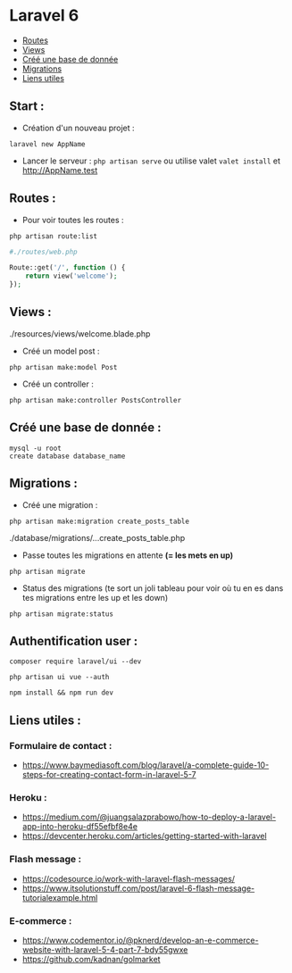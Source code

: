 # Laravel 6
- [Routes](#routes-)
- [Views](#views-)
- [Créé une base de donnée](#créé-une-base-de-donnée-)
- [Migrations](#migrations-)
- [Liens utiles](#liens-utiles-)

## Start :
- Création d'un nouveau projet :
```shell
laravel new AppName
```
- Lancer le serveur :
``php artisan serve`` ou utilise valet ``valet install`` et http://AppName.test

## Routes :

- Pour voir toutes les routes :
```shell
php artisan route:list
```
```php
#./routes/web.php

Route::get('/', function () {
    return view('welcome');
});
```

## Views :
./resources/views/welcome.blade.php


- Créé un model post :
```shell
php artisan make:model Post
```

- Créé un controller :
```shell
php artisan make:controller PostsController
```

## Créé une base de donnée :
```shell
mysql -u root
create database database_name
```

## Migrations :
- Créé une migration :
```shell
php artisan make:migration create_posts_table
```
./database/migrations/...create_posts_table.php

- Passe toutes les migrations en attente <strong>(= les mets en up)</strong>
```shell
php artisan migrate
````

- Status des migrations (te sort un joli tableau pour voir où tu en es dans tes migrations entre les up et les down)
```shell
php artisan migrate:status
```

## Authentification user :
```shell
composer require laravel/ui --dev
```
```shell
php artisan ui vue --auth
```
```shell
npm install && npm run dev
```

## Liens utiles :

### Formulaire de contact :
- https://www.baymediasoft.com/blog/laravel/a-complete-guide-10-steps-for-creating-contact-form-in-laravel-5-7

### Heroku  :
- https://medium.com/@juangsalazprabowo/how-to-deploy-a-laravel-app-into-heroku-df55efbf8e4e
- https://devcenter.heroku.com/articles/getting-started-with-laravel

### Flash message :
- https://codesource.io/work-with-laravel-flash-messages/
- https://www.itsolutionstuff.com/post/laravel-6-flash-message-tutorialexample.html

### E-commerce :
- https://www.codementor.io/@pknerd/develop-an-e-commerce-website-with-laravel-5-4-part-7-bdy55gwxe
- https://github.com/kadnan/golmarket